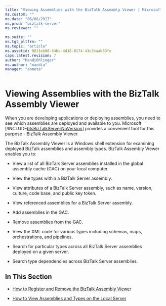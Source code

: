 ```yaml
---
title: "Viewing Assemblies with the BizTalk Assembly Viewer | Microsoft Docs"
ms.custom: ""
ms.date: "06/08/2017"
ms.prod: "biztalk-server"
ms.reviewer: ""

ms.suite: ""
ms.tgt_pltfrm: ""
ms.topic: "article"
ms.assetid: 9831eb88-84bc-4d18-8174-43c3baab83fe
caps.latest.revision: 7
author: "MandiOhlinger"
ms.author: "mandia"
manager: "anneta"
---
```

# Viewing Assemblies with the BizTalk Assembly Viewer
When you are developing applications or deploying assemblies, you need to see which assemblies are deployed and available to you. Microsoft [!INCLUDE[btsBizTalkServerNoVersion](../includes/btsbiztalkservernoversion-md.md)] provides a convenient tool for this purpose - BizTalk Assembly Viewer.  
  
 The BizTalk Assembly Viewer is a Windows shell extension for examining deployed BizTalk assemblies and assembly types. BizTalk Assembly Viewer enables you to:  
  
-   View a list of all BizTalk Server assemblies installed in the global assembly cache (GAC) on your local computer.  
  
-   View the types within a BizTalk Server assembly.  
  
-   View attributes of a BizTalk Server assembly, such as name, version, culture, code base, and public key token.  
  
-   View referenced assemblies for a BizTalk Server assembly.  
  
-   Add assemblies in the GAC.  
  
-   Remove assemblies from the GAC.  
  
-   View the XML code for various types including schemas, maps, orchestrations, and pipelines.  
  
-   Search for particular types across all BizTalk Server assemblies deployed on a given server.  
  
-   Search type dependencies across BizTalk Server assemblies.  
  
## In This Section  
  
-   [How to Register and Remove the BizTalk Assembly Viewer](../core/how-to-register-and-remove-the-biztalk-assembly-viewer.md)  
  
-   [How to View Assemblies and Types on the Local Server](../core/how-to-view-assemblies-and-types-on-the-local-server.md)